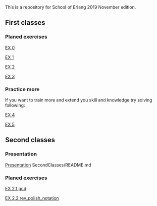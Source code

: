 This is a repository for School of Erlang 2019 November edition.

## First classes

### Planed exercises

[EX 0](FirstClasses/CompileModule/README.md)

[EX 1](FirstClasses/sum_three/README.md)

[EX 2](FirstClasses/average/README.md)

[EX 3](FirstClasses/fizzbuzz/README.md)

### Practice more

If you want to train more and extend you skill and knowledge try solving following:

[EX 4](FirstClasses/multiples/README.md)

[EX 5](FirstClasses/fibonacci_sum/README.md)

## Second classes

### Presentation

[Presentation](SecondClasses/README.md) SecondClasses/README.md

### Planed exercises

[EX 2.1 gcd](SecondClasses/gcd/README.md)

[EX 2.2 rev_polish_notation](SecondClasses/rev_polish_notation/README.md)

